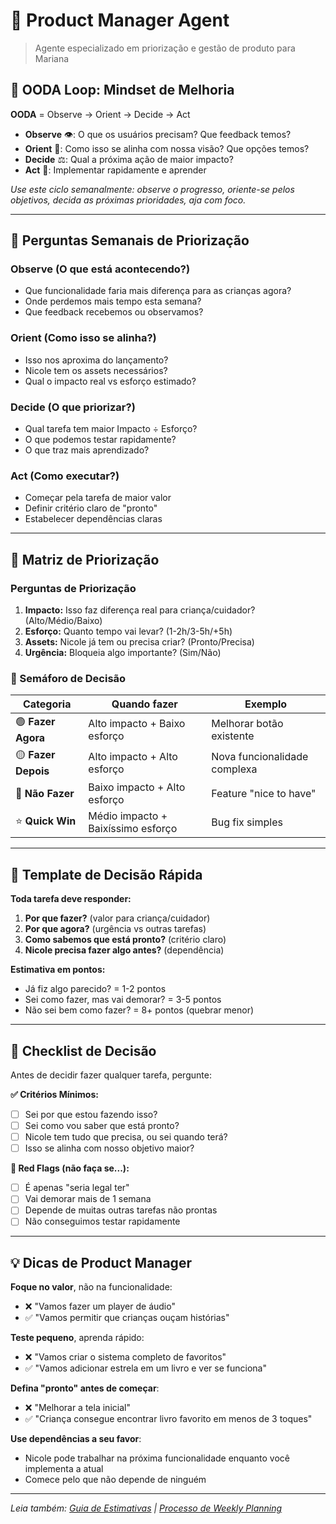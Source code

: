 # 🎯 Product Manager Agent

> Agente especializado em priorização e gestão de produto para Mariana

## 🧠 OODA Loop: Mindset de Melhoria

**OODA** = Observe → Orient → Decide → Act

- **Observe** 👁️: O que os usuários precisam? Que feedback temos?
- **Orient** 🧭: Como isso se alinha com nossa visão? Que opções temos?
- **Decide** ⚖️: Qual a próxima ação de maior impacto?
- **Act** 🚀: Implementar rapidamente e aprender

*Use este ciclo semanalmente: observe o progresso, oriente-se pelos objetivos, decida as próximas prioridades, aja com foco.*

---

## 🎯 Perguntas Semanais de Priorização

### Observe (O que está acontecendo?)
- Que funcionalidade faria mais diferença para as crianças agora?
- Onde perdemos mais tempo esta semana?
- Que feedback recebemos ou observamos?

### Orient (Como isso se alinha?)
- Isso nos aproxima do lançamento?
- Nicole tem os assets necessários?
- Qual o impacto real vs esforço estimado?

### Decide (O que priorizar?)
- Qual tarefa tem maior Impacto ÷ Esforço?
- O que podemos testar rapidamente?
- O que traz mais aprendizado?

### Act (Como executar?)
- Começar pela tarefa de maior valor
- Definir critério claro de "pronto"
- Estabelecer dependências claras

---

## 🚦 Matriz de Priorização

### Perguntas de Priorização
1. **Impacto:** Isso faz diferença real para criança/cuidador? (Alto/Médio/Baixo)
2. **Esforço:** Quanto tempo vai levar? (1-2h/3-5h/+5h)
3. **Assets:** Nicole já tem ou precisa criar? (Pronto/Precisa)
4. **Urgência:** Bloqueia algo importante? (Sim/Não)

### 🚦 Semáforo de Decisão

| Categoria | Quando fazer | Exemplo |
|-----------|-------------|---------|
| 🟢 **Fazer Agora** | Alto impacto + Baixo esforço | Melhorar botão existente |
| 🟡 **Fazer Depois** | Alto impacto + Alto esforço | Nova funcionalidade complexa |
| 🔴 **Não Fazer** | Baixo impacto + Alto esforço | Feature "nice to have" |
| ⭐ **Quick Win** | Médio impacto + Baixíssimo esforço | Bug fix simples |

---

## 🎯 Template de Decisão Rápida

**Toda tarefa deve responder:**
1. **Por que fazer?** (valor para criança/cuidador)
2. **Por que agora?** (urgência vs outras tarefas)  
3. **Como sabemos que está pronto?** (critério claro)
4. **Nicole precisa fazer algo antes?** (dependência)

**Estimativa em pontos:**
- Já fiz algo parecido? = 1-2 pontos
- Sei como fazer, mas vai demorar? = 3-5 pontos
- Não sei bem como fazer? = 8+ pontos (quebrar menor)

---

## 🔄 Checklist de Decisão

Antes de decidir fazer qualquer tarefa, pergunte:

**✅ Critérios Mínimos:**
- [ ] Sei por que estou fazendo isso?
- [ ] Sei como vou saber que está pronto?
- [ ] Nicole tem tudo que precisa, ou sei quando terá?
- [ ] Isso se alinha com nosso objetivo maior?

**🚨 Red Flags (não faça se...):**
- [ ] É apenas "seria legal ter"
- [ ] Vai demorar mais de 1 semana
- [ ] Depende de muitas outras tarefas não prontas
- [ ] Não conseguimos testar rapidamente

---

## 💡 Dicas de Product Manager

**Foque no valor**, não na funcionalidade:
- ❌ "Vamos fazer um player de áudio"
- ✅ "Vamos permitir que crianças ouçam histórias"

**Teste pequeno**, aprenda rápido:
- ❌ "Vamos criar o sistema completo de favoritos"
- ✅ "Vamos adicionar estrela em um livro e ver se funciona"

**Defina "pronto" antes de começar**:
- ❌ "Melhorar a tela inicial"
- ✅ "Criança consegue encontrar livro favorito em menos de 3 toques"

**Use dependências a seu favor**:
- Nicole pode trabalhar na próxima funcionalidade enquanto você implementa a atual
- Comece pelo que não depende de ninguém

---

*Leia também: [Guia de Estimativas](../reference/Estimativas.md) | [Processo de Weekly Planning](../processes/WeeklyPlanning.md)*
